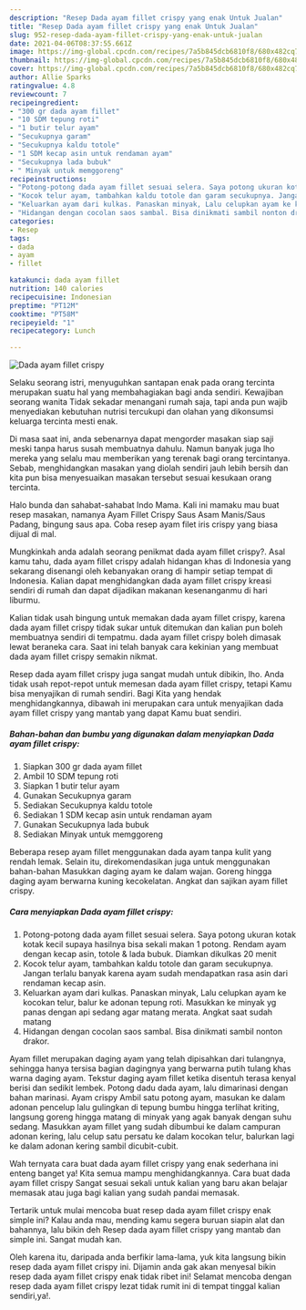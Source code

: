 ```yaml
---
description: "Resep Dada ayam fillet crispy yang enak Untuk Jualan"
title: "Resep Dada ayam fillet crispy yang enak Untuk Jualan"
slug: 952-resep-dada-ayam-fillet-crispy-yang-enak-untuk-jualan
date: 2021-04-06T08:37:55.661Z
image: https://img-global.cpcdn.com/recipes/7a5b845dcb6810f8/680x482cq70/dada-ayam-fillet-crispy-foto-resep-utama.jpg
thumbnail: https://img-global.cpcdn.com/recipes/7a5b845dcb6810f8/680x482cq70/dada-ayam-fillet-crispy-foto-resep-utama.jpg
cover: https://img-global.cpcdn.com/recipes/7a5b845dcb6810f8/680x482cq70/dada-ayam-fillet-crispy-foto-resep-utama.jpg
author: Allie Sparks
ratingvalue: 4.8
reviewcount: 7
recipeingredient:
- "300 gr dada ayam fillet"
- "10 SDM tepung roti"
- "1 butir telur ayam"
- "Secukupnya garam"
- "Secukupnya kaldu totole"
- "1 SDM kecap asin untuk rendaman ayam"
- "Secukupnya lada bubuk"
- " Minyak untuk memggoreng"
recipeinstructions:
- "Potong-potong dada ayam fillet sesuai selera. Saya potong ukuran kotak kotak kecil supaya hasilnya bisa sekali makan 1 potong. Rendam ayam dengan kecap asin, totole &amp; lada bubuk. Diamkan dikulkas 20 menit"
- "Kocok telur ayam, tambahkan kaldu totole dan garam secukupnya. Jangan terlalu banyak karena ayam sudah mendapatkan rasa asin dari rendaman kecap asin."
- "Keluarkan ayam dari kulkas. Panaskan minyak, Lalu celupkan ayam ke kocokan telur, balur ke adonan tepung roti. Masukkan ke minyak yg panas dengan api sedang agar matang merata. Angkat saat sudah matang"
- "Hidangan dengan cocolan saos sambal. Bisa dinikmati sambil nonton drakor."
categories:
- Resep
tags:
- dada
- ayam
- fillet

katakunci: dada ayam fillet 
nutrition: 140 calories
recipecuisine: Indonesian
preptime: "PT12M"
cooktime: "PT58M"
recipeyield: "1"
recipecategory: Lunch

---
```



![Dada ayam fillet crispy](https://img-global.cpcdn.com/recipes/7a5b845dcb6810f8/680x482cq70/dada-ayam-fillet-crispy-foto-resep-utama.jpg)

Selaku seorang istri, menyuguhkan santapan enak pada orang tercinta merupakan suatu hal yang membahagiakan bagi anda sendiri. Kewajiban seorang  wanita Tidak sekadar menangani rumah saja, tapi anda pun wajib menyediakan kebutuhan nutrisi tercukupi dan olahan yang dikonsumsi keluarga tercinta mesti enak.

Di masa  saat ini, anda sebenarnya dapat mengorder masakan siap saji meski tanpa harus susah membuatnya dahulu. Namun banyak juga lho mereka yang selalu mau memberikan yang terenak bagi orang tercintanya. Sebab, menghidangkan masakan yang diolah sendiri jauh lebih bersih dan kita pun bisa menyesuaikan masakan tersebut sesuai kesukaan orang tercinta. 

Halo bunda dan sahabat-sahabat Indo Mama. Kali ini mamaku mau buat resep masakan, namanya Ayam Fillet Crispy Saus Asam Manis/Saus Padang, bingung saus apa. Coba resep ayam filet iris crispy yang biasa dijual di mal.

Mungkinkah anda adalah seorang penikmat dada ayam fillet crispy?. Asal kamu tahu, dada ayam fillet crispy adalah hidangan khas di Indonesia yang sekarang disenangi oleh kebanyakan orang di hampir setiap tempat di Indonesia. Kalian dapat menghidangkan dada ayam fillet crispy kreasi sendiri di rumah dan dapat dijadikan makanan kesenanganmu di hari liburmu.

Kalian tidak usah bingung untuk memakan dada ayam fillet crispy, karena dada ayam fillet crispy tidak sukar untuk ditemukan dan kalian pun boleh membuatnya sendiri di tempatmu. dada ayam fillet crispy boleh dimasak lewat beraneka cara. Saat ini telah banyak cara kekinian yang membuat dada ayam fillet crispy semakin nikmat.

Resep dada ayam fillet crispy juga sangat mudah untuk dibikin, lho. Anda tidak usah repot-repot untuk memesan dada ayam fillet crispy, tetapi Kamu bisa menyajikan di rumah sendiri. Bagi Kita yang hendak menghidangkannya, dibawah ini merupakan cara untuk menyajikan dada ayam fillet crispy yang mantab yang dapat Kamu buat sendiri.

<!--inarticleads1-->

##### Bahan-bahan dan bumbu yang digunakan dalam menyiapkan Dada ayam fillet crispy:

1. Siapkan 300 gr dada ayam fillet
1. Ambil 10 SDM tepung roti
1. Siapkan 1 butir telur ayam
1. Gunakan Secukupnya garam
1. Sediakan Secukupnya kaldu totole
1. Sediakan 1 SDM kecap asin untuk rendaman ayam
1. Gunakan Secukupnya lada bubuk
1. Sediakan  Minyak untuk memggoreng


Beberapa resep ayam fillet menggunakan dada ayam tanpa kulit yang rendah lemak. Selain itu, direkomendasikan juga untuk menggunakan bahan-bahan Masukkan daging ayam ke dalam wajan. Goreng hingga daging ayam berwarna kuning kecokelatan. Angkat dan sajikan ayam fillet crispy. 

<!--inarticleads2-->

##### Cara menyiapkan Dada ayam fillet crispy:

1. Potong-potong dada ayam fillet sesuai selera. Saya potong ukuran kotak kotak kecil supaya hasilnya bisa sekali makan 1 potong. Rendam ayam dengan kecap asin, totole &amp; lada bubuk. Diamkan dikulkas 20 menit
1. Kocok telur ayam, tambahkan kaldu totole dan garam secukupnya. Jangan terlalu banyak karena ayam sudah mendapatkan rasa asin dari rendaman kecap asin.
1. Keluarkan ayam dari kulkas. Panaskan minyak, Lalu celupkan ayam ke kocokan telur, balur ke adonan tepung roti. Masukkan ke minyak yg panas dengan api sedang agar matang merata. Angkat saat sudah matang
1. Hidangan dengan cocolan saos sambal. Bisa dinikmati sambil nonton drakor.


Ayam fillet merupakan daging ayam yang telah dipisahkan dari tulangnya, sehingga hanya tersisa bagian dagingnya yang berwarna putih tulang khas warna daging ayam. Tekstur daging ayam fillet ketika disentuh terasa kenyal berisi dan sedikit lembek. Potong dadu dada ayam, lalu dimarinasi dengan bahan marinasi. Ayam crispy Ambil satu potong ayam, masukan ke dalam adonan pencelup lalu gulingkan di tepung bumbu hingga terlihat kriting, langsung goreng hingga matang di minyak yang agak banyak dengan suhu sedang. Masukkan ayam fillet yang sudah dibumbui ke dalam campuran adonan kering, lalu celup satu persatu ke dalam kocokan telur, balurkan lagi ke dalam adonan kering sambil dicubit-cubit. 

Wah ternyata cara buat dada ayam fillet crispy yang enak sederhana ini enteng banget ya! Kita semua mampu menghidangkannya. Cara buat dada ayam fillet crispy Sangat sesuai sekali untuk kalian yang baru akan belajar memasak atau juga bagi kalian yang sudah pandai memasak.

Tertarik untuk mulai mencoba buat resep dada ayam fillet crispy enak simple ini? Kalau anda mau, mending kamu segera buruan siapin alat dan bahannya, lalu bikin deh Resep dada ayam fillet crispy yang mantab dan simple ini. Sangat mudah kan. 

Oleh karena itu, daripada anda berfikir lama-lama, yuk kita langsung bikin resep dada ayam fillet crispy ini. Dijamin anda gak akan menyesal bikin resep dada ayam fillet crispy enak tidak ribet ini! Selamat mencoba dengan resep dada ayam fillet crispy lezat tidak rumit ini di tempat tinggal kalian sendiri,ya!.


